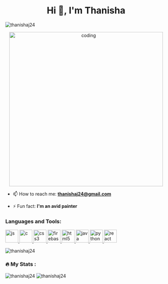 <h1 align="center">Hi 👋, I'm Thanisha</h1>

<p align="left"> <img src="https://komarev.com/ghpvc/?username=thanishaj24&label=Profile%20views&color=0e75b6&style=flat" alt="thanishaj24" /> </p>

<div id="header" align="center">
  <img  alt="coding" width="480"  src="https://user-images.githubusercontent.com/74038190/248884004-af212da4-8588-4d7c-8400-16e56f2746a0.gif">
</div>

- 📫 How to reach me: **thanishaj24@gmail.com**

- ⚡ Fun fact: **I'm an avid painter**


<h3 align="left">Languages and Tools:</h3>
<p align="left"> <a href="https://developer.js.com" target="_blank" rel="noreferrer"> <img src="https://skillicons.dev/icons?i=js" alt="js" width="40" height="40"/> </a> <a href="https://www.cprogramming.com/" target="_blank" rel="noreferrer"> <img src="https://skillicons.dev/icons?i=c" alt="c" width="40" height="40"/> </a> <a href="https://www.w3schools.com/css/" target="_blank" rel="noreferrer"> <img src="https://skillicons.dev/icons?i=css" alt="css3" width="40" height="40"/> </a> <a href="https://firebase.google.com/" target="_blank" rel="noreferrer"> <img src="https://www.vectorlogo.zone/logos/firebase/firebase-icon.svg" alt="firebase" width="40" height="40"/> </a> <a href="https://www.w3.org/html/" target="_blank" rel="noreferrer"> <img src="https://skillicons.dev/icons?i=html" alt="html5" width="40" height="40"/> </a> <a href="https://www.java.com" target="_blank" rel="noreferrer"> <img src="https://skillicons.dev/icons?i=java" alt="java" width="40" height="40"/> </a> <a href="https://www.python.org" target="_blank" rel="noreferrer"> <img src="https://skillicons.dev/icons?i=python" alt="python" width="40" height="40"/> </a> <a href="https://reactjs.org/" target="_blank" rel="noreferrer"> <img src="https://skillicons.dev/icons?i=react" alt="react" width="40" height="40"/> </a> </p>


<img align="center" src="https://github-readme-stats.vercel.app/api/top-langs?username=thanishaj24&show_icons=true&locale=en&layout=compact" alt="thanishaj24" />

### :fire: My Stats :
<img align="center" src="https://github-readme-stats.vercel.app/api?username=thanishaj24&show_icons=true&locale=en" alt="thanishaj24" />


<img align="center" src="https://github-readme-streak-stats.herokuapp.com/?user=thanishaj24&" alt="thanishaj24" />

